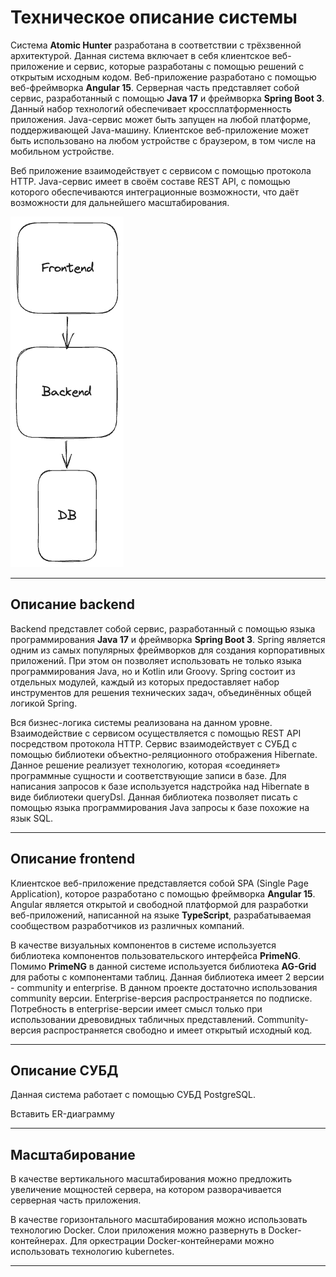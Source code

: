 
# Техническое описание системы

Система **Atomic Hunter** разработана в соответствии с трёхзвенной архитектурой. Данная система включает в себя клиентское веб-приложение и сервис, которые разработаны с помощью решений с открытым исходным кодом. Веб-приложение разработано c помощью веб-фреймворка **Angular 15**. Серверная часть представляет собой сервис, разработанный с помощью **Java 17** и фреймворка **Spring Boot 3**. Данный набор технологий обеспечивает кроссплатформенность приложения. Java-сервис может быть запущен на любой платформе, поддерживающей Java-машину. Клиентское веб-приложение может быть использовано на любом устройстве с браузером, в том числе на мобильном устройстве.

Веб приложение взаимодействует с сервисом с помощью протокола HTTP. Java-сервис имеет в своём составе REST API, с помощью которого обеспечиваются интеграционные возможности, что даёт возможности для дальнейшего масштабирования. 

![Схема](./images/schema.png)

---

## Описание backend 
Backend представлет собой сервис, разработанный с помощью языка программирования **Java 17** и фреймворка **Spring Boot 3**. Spring является одним из самых популярных фреймворков для создания корпоративных приложений. При этом он позволяет использовать не только языка программирования Java, но и Kotlin или Groovy. Spring состоит из отдельных модулей, каждый из которых предоставляет набор инструментов для решения технических задач, объединённых общей логикой Spring.


Вся бизнес-логика системы реализована на данном уровне. Взаимодействие с сервисом осуществляется с помощью REST API посредством протокола HTTP. Сервис взаимодействует с СУБД с помощью библиотеки объектно-реляционного отображения Hibernate. Данное решение реализует технологию, которая «соединяет» программные сущности и соответствующие записи в базе. Для написания запросов к базе используется надстройка над Hibernate в виде библиотеки queryDsl. Данная библиотека позволяет писать с помощью языка программирования Java запросы к базе похожие на язык SQL.

---
## Описание frontend
Клиентское веб-приложение представляется собой SPA (Single Page Application), которое разработано с помощью фреймворка **Angular 15**. Angular является открытой и свободной платформой для разработки веб-приложений, написанной на языке **TypeScript**, разрабатываемая сообществом разработчиков из различных компаний. 


В качестве визуальных компонентов в системе используется библиотека компонентов пользовательского интерфейса **PrimeNG**. Помимо **PrimeNG** в данной системе используется библиотека **AG-Grid** для работы с компонентами таблиц. Данная библиотека имеет 2 версии - community и enterprise. В данном проекте достаточно использования community версии. Enterprise-версия распространяется по подписке. Потребность в enterprise-версии имеет смысл только при использовании древовидных табличных представлений. Community-версия распространяется свободно и имеет открытый исходный код.

---
## Описание СУБД

Данная система работает с помощью СУБД PostgreSQL.


Вставить ER-диаграмму

---
## Масштабирование

В качестве вертикального масштабирования можно предложить увеличение мощностей сервера, на котором разворачивается серверная часть приложения.

В качестве горизонтального масштабирования можно использовать технологию Docker. Слои приложения можно развернуть в Docker-контейнерах. Для оркестрации Docker-контейнерами можно использовать технологию kubernetes. 

---